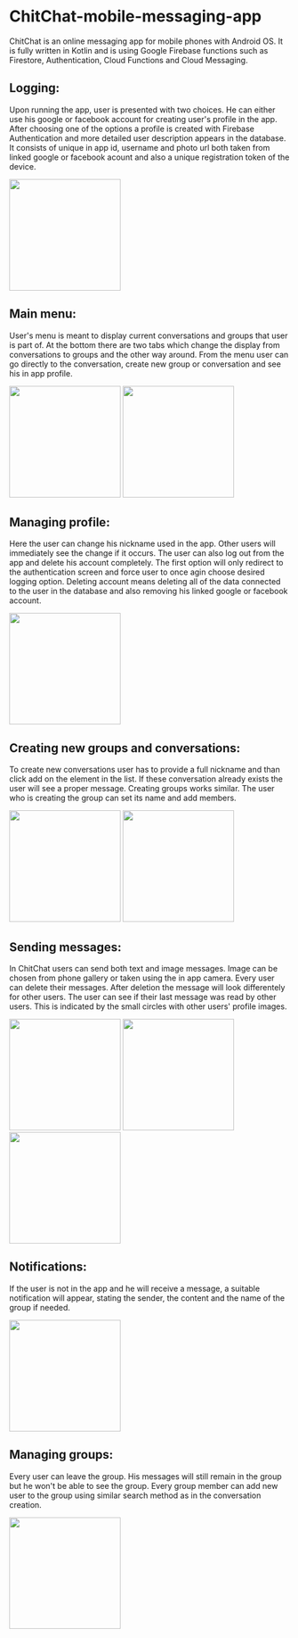 # ChitChat-mobile-messaging-app
ChitChat is an online messaging app for mobile phones with Android OS. It is fully written in Kotlin and is using Google Firebase functions such as Firestore, Authentication, Cloud Functions and Cloud Messaging.

## Logging:
Upon running the app, user is presented with two choices. He can either use his google or facebook account for creating user's profile in the app. After choosing one of the options a profile is created with Firebase Authentication and more detailed user description appears in the database.
It consists of unique in app id, username and photo url both taken from linked google or facebook acount and also a unique registration token of the device. 

<img src=https://i.imgur.com/RErQN9o.png width=200/>


## Main menu:
User's menu is meant to display current conversations and groups that user is part of. At the bottom there are two tabs which change the display from conversations to groups and the other way around. 
From the menu user can go directly to the conversation, create new group or conversation and see his in app profile.

<img src=https://i.imgur.com/bptvzxh.png width=200/> <img src=https://i.imgur.com/CQ1fd7n.png width=200/>


## Managing profile:
Here the user can change his nickname used in the app. Other users will immediately see the change if it occurs. The user can also log out from the app and delete his account completely. The first option will only redirect to the authentication screen and force user to once agin choose desired logging option.
Deleting account means deleting all of the data connected to the user in the database and also removing his linked google or facebook account.

<img src=https://i.imgur.com/vgHBpqe.png width=200/>

## Creating new groups and conversations:
To create new conversations user has to provide a full nickname and than click add on the element in the list. If these conversation already exists the user will see a proper message.
Creating groups works similar. The user who is creating the group can set its name and add members.

<img src=https://i.imgur.com/t80ynHR.png width=200/> <img src=https://i.imgur.com/sTRqMmA.png width=200/>


## Sending messages:
In ChitChat users can send both text and image messages. Image can be chosen from phone gallery or taken using the in app camera. Every user can delete their messages. After deletion the message will look differentely for other users.
The user can see if their last message was read by other users. This is indicated by the small circles with other users' profile images.

<img src=https://i.imgur.com/5ncDdrm.png width=200/> <img src=https://i.imgur.com/kH3P1wg.png width=200/>   <img src=https://i.imgur.com/F3g756M.png width=200/>


## Notifications:
If the user is not in the app and he will receive a message, a suitable notification will appear, stating the sender, the content and the name of the group if needed. 

<img src=https://i.imgur.com/9QXTqne.png width=200/> 

## Managing groups:
Every user can leave the group. His messages will still remain in the group but he won't be able to see the group. Every group member can add new user to the group using similar search method as in the conversation creation.

<img src=https://i.imgur.com/Iucwh8g.png width=200/> 
